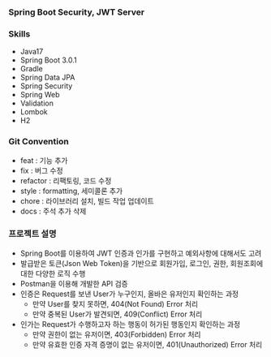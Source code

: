 ### Spring Boot Security, JWT Server

### Skills
- Java17
- Spring Boot 3.0.1
- Gradle
- Spring Data JPA
- Spring Security
- Spring Web
- Validation
- Lombok
- H2

### Git Convention
- feat : 기능 추가
- fix : 버그 수정
- refactor : 리팩토링, 코드 수정
- style : formatting, 세미콜론 추가
- chore : 라이브러리 설치, 빌드 작업 업데이트
- docs : 주석 추가 삭제

### 프로젝트 설명
- Spring Boot를 이용하여 JWT 인증과 인가를 구현하고 예외사항에 대해서도 고려
- 발급받은 토큰(Json Web Token)을 기반으로 회원가입, 로그인, 권한, 회원조회에 대한 다양한 로직 수행
- Postman을 이용해 개발한 API 검증  
- 인증은 Request를 보낸 User가 누구인지, 올바은 유저인지 확인하는 과정
  - 만약 User를 찾지 못하면, 404(Not Found) Error 처리
  - 만약 중복된 User가 발견되면, 409(Conflict) Error 처리
- 인가는 Request가 수행하고자 하는 행동이 허가된 행동인지 확인하는 과정
  - 만약 권한이 없는 유저이면, 403(Forbidden) Error 처리
  - 만약 유효한 인증 자격 증명이 없는 유저이면, 401(Unauthorized) Error 처리
  
